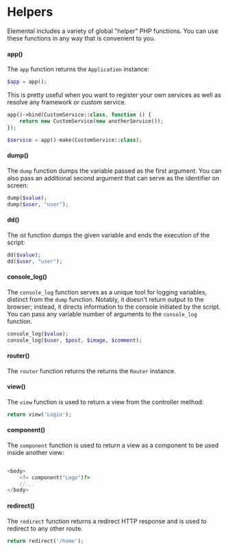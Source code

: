 # Helpers

Elemental includes a variety of global "helper" PHP functions. You  can use these functions in any way that is convenient to you.

#### app()
The `app` function returns the `Application` instance:

```php
$app = app();
```
This is pretty useful when you want to register your own services as well as resolve any framework or custom service.

```php
app()->bind(CustomService::class, function () {
	return new CustomService(new anotherService());
});

$service = app()-make(CustomService::class);
```

#### dump()
The `dump` function dumps the variable passed as the first argument. You can also pass an additional second argument that can serve as the identifier on screen:
```php
dump($value);
dump($user, "user");
```

#### dd()
The `dd` function dumps the given variable and ends the execution of the script:
```php
dd($value);
dd($user, "user");
```

#### console_log()
The `console_log` function serves as a unique tool for logging variables, distinct from the `dump` function. Notably, it doesn't return output to the browser; instead, it directs information to the console initiated by the script. You can pass any variable number of arguments to the `console_log` function.

```php
console_log($value);
console_log($user, $post, $image, $comment);
```
#### router()

The `router` function returns the returns the `Router` instance.

#### view()

The `view` function is used to return a view from the controller method:
```php
return view('Login');
```
#### component()
The `component` function is used to return a view as a component to be used inside another view:
```php

<body>
	<?= component("Logo")?>
	//...
</body>
```
#### redirect()
The `redirect` function returns a redirect HTTP response and is used to redirect to any other route.
```php
return redirect('/home');
```
